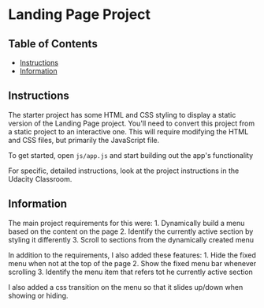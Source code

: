 # Landing Page Project

## Table of Contents

* [Instructions](#instructions)
* [Information](#information)

## Instructions

The starter project has some HTML and CSS styling to display a static version of the Landing Page project. You'll need to convert this project from a static project to an interactive one. This will require modifying the HTML and CSS files, but primarily the JavaScript file.

To get started, open `js/app.js` and start building out the app's functionality

For specific, detailed instructions, look at the project instructions in the Udacity Classroom.

## Information

The main project requirements for this were:
    1. Dynamically build a menu based on the content on the page
    2. Identify the currently active section by styling it differently
    3. Scroll to sections from the dynamically created menu

In addition to the requirements, I also added these features:
    1. Hide the fixed menu when not at the top of the page
    2. Show the fixed menu bar whenever scrolling
    3. Identify the menu item that refers tot he currently active section

I also added a css transition on the menu so that it slides up/down when showing or hiding.
